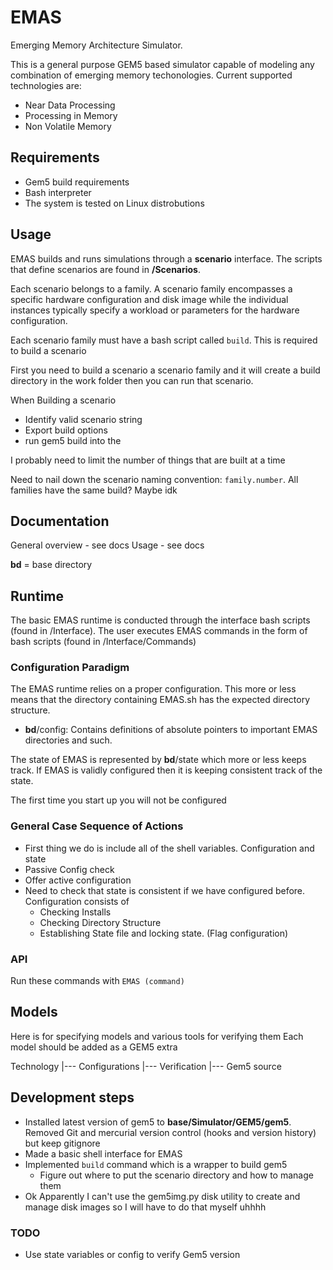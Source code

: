 # EMAS 
Emerging Memory Architecture Simulator. 

This is a general purpose GEM5 based simulator capable of modeling any combination of emerging memory techonologies. Current supported technologies are: 

- Near Data Processing 
- Processing in Memory 
- Non Volatile Memory 

## Requirements 

- Gem5 build requirements 
- Bash interpreter 
- The system is tested on Linux distrobutions

## Usage 

EMAS builds and runs simulations through a **scenario** interface. The scripts that define scenarios are found in **/Scenarios**. 

Each scenario belongs to a family. A scenario family encompasses a specific hardware configuration and disk image while the individual instances typically specify a workload or parameters for the hardware configuration. 

Each scenario family must have a bash script called `build`. This is required to build a scenario

First you need to build a scenario a scenario family and it will create a build directory in the work folder then you can run that scenario. 

When Building a scenario 
- Identify valid scenario string 
- Export build options 
- run gem5 build into the 

I probably need to limit the number of things that are built at a time 

Need to nail down the scenario naming convention: `family.number`. All families have the same build? Maybe idk 

## Documentation 

General overview - see docs 
Usage - see docs 

**bd** = base directory

## Runtime 

The basic EMAS runtime is conducted through the interface bash scripts (found in /Interface). The user executes EMAS commands in the form of bash scripts (found in /Interface/Commands)

### Configuration Paradigm 

The EMAS runtime relies on a proper configuration. This more or less means that the directory containing EMAS.sh has the expected directory structure.

- **bd**/config: Contains definitions of absolute pointers to important EMAS directories and such. 

The state of EMAS is represented by **bd**/state which more or less keeps track. If EMAS is validly configured then it is keeping consistent track of the state. 

The first time you start up you will not be configured



### General Case Sequence of Actions 

- First thing we do is include all of the shell variables. Configuration and state 
- Passive Config check 
- Offer active configuration
- Need to check that state is consistent if we have configured before. Configuration consists of 
    - Checking Installs 
    - Checking Directory Structure 
    - Establishing State file and locking state. (Flag configuration) 

### API 

Run these commands with `EMAS (command)` 


## Models 

Here is for specifying models and various tools for verifying them Each model should be added as a GEM5 extra 

Technology 
|--- Configurations 
|--- Verification 
|--- Gem5 source

## Development steps 

- Installed latest version of gem5 to **base/Simulator/GEM5/gem5**. Removed Git and mercurial version control (hooks and version history) but keep gitignore 
- Made a basic shell interface for EMAS 
- Implemented `build` command which is a wrapper to build gem5 
    - Figure out where to put the scenario directory and how to manage them 
- Ok Apparently I can't use the gem5img.py disk utility to create and manage disk images so I will have to do that myself uhhhh 

### TODO

- Use state variables or config to verify Gem5 version 


